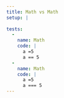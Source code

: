 ```yaml
---
title: Math vs Math
setup: |
  
tests:
  -
    name: Math
    code: |
      a =5
      a == 5
  -
    name: Math
    code: |
      a =5
      a === 5
---
```


